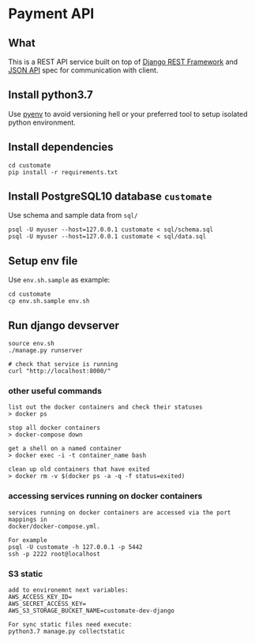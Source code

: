 # Payment API

## What
This is a REST API service built on top of [Django REST Framework](https://django-rest-framework.readthedocs.io) and
[JSON API](https://jsonapi.org) spec for communication with client.


## Install python3.7
Use [pyenv](https://github.com/pyenv/pyenv) to avoid versioning hell or your preferred tool to setup isolated python environment.

## Install dependencies
```
cd customate
pip install -r requirements.txt
```

## Install PostgreSQL10 database `customate`
Use schema and sample data from `sql/`
```
psql -U myuser --host=127.0.0.1 customate < sql/schema.sql
psql -U myuser --host=127.0.0.1 customate < sql/data.sql

```

## Setup env file
Use `env.sh.sample` as example:
```
cd customate
cp env.sh.sample env.sh
```

## Run django devserver
```
source env.sh
./manage.py runserver

# check that service is running
curl "http://localhost:8000/"
```





### other useful commands

    list out the docker containers and check their statuses
    > docker ps

    stop all docker containers
    > docker-compose down

    get a shell on a named container
    > docker exec -i -t container_name bash

    clean up old containers that have exited
    > docker rm -v $(docker ps -a -q -f status=exited)

### accessing services running on docker containers
    services running on docker containers are accessed via the port mappings in
    docker/docker-compose.yml.

    For example
    psql -U customate -h 127.0.0.1 -p 5442
    ssh -p 2222 root@localhost


### S3 static 
    add to environemnt next variables:
    AWS_ACCESS_KEY_ID=
    AWS_SECRET_ACCESS_KEY=
    AWS_S3_STORAGE_BUCKET_NAME=customate-dev-django
    
    For sync static files need execute:
    python3.7 manage.py collectstatic
